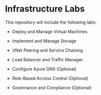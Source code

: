 # Infrastructure Labs

This repository will include the following labs:

-  Deploy and Manage Virtual Machines 
-  Implement and Manage Storage 
-  VNet Peering and Service Chaining 
-  Load Balancer and Traffic Manager 

-  Configure Azure DNS  (Optional)
-  Role-Based Access Control  (Optional)
-  Governance and Compliance  (Optional)
